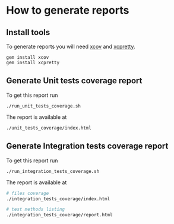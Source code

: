 # How to generate reports

## Install tools

To generate reports you will need [xcov](https://github.com/nakiostudio/xcov) and [xcpretty](https://github.com/supermarin/xcpretty).
```
gem install xcov
gem install xcpretty
```

## Generate Unit tests coverage report

To get this report run
```
./run_unit_tests_coverage.sh
```

The report is available at
```
./unit_tests_coverage/index.html
```

## Generate Integration tests coverage report

To get this report run
```
./run_integration_tests_coverage.sh
```

The report is available at
```sh
# files coverage
./integration_tests_coverage/index.html

# test methods listing
./integration_tests_coverage/report.html
```
